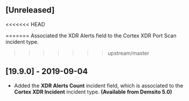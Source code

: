 ## [Unreleased]
<<<<<<< HEAD

=======
Associated the XDR Alerts field to the Cortex XDR Port Scan incident type.
>>>>>>> upstream/master

## [19.9.0] - 2019-09-04
- Added the **XDR Alerts Count** incident field, which is associated to the **Cortex XDR Incident** incident type. **(Available from Demsito 5.0)**
